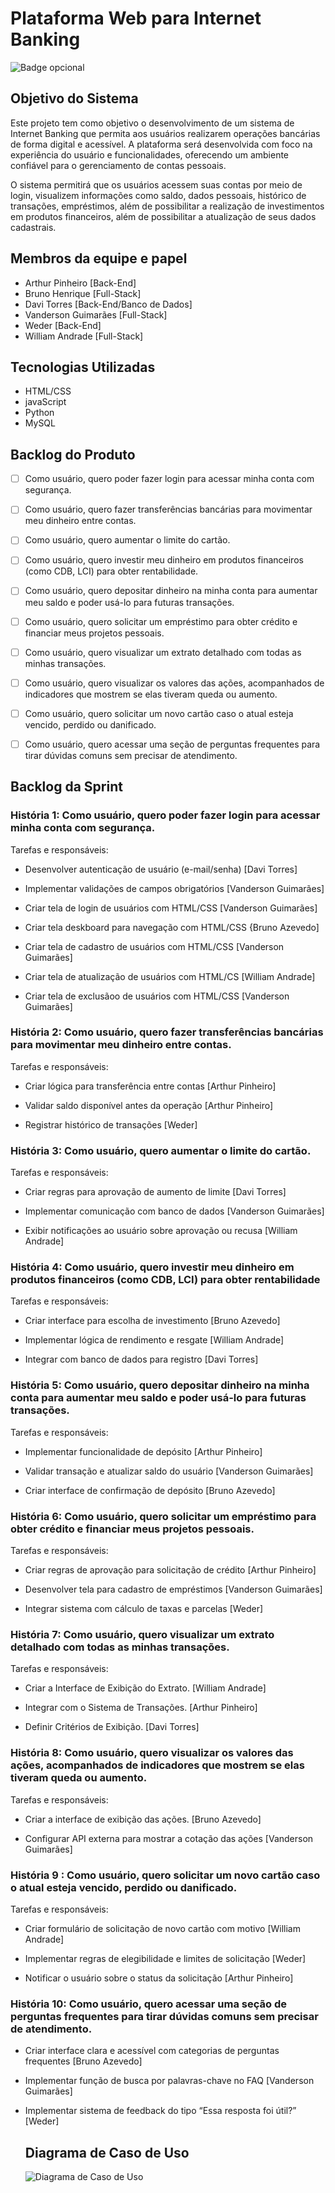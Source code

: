 # Plataforma Web para Internet Banking
![Badge opcional](https://img.shields.io/badge/status-em%20desenvolvimento-yellow)

## Objetivo do Sistema

Este projeto tem como objetivo o desenvolvimento de um sistema de Internet Banking que permita aos usuários realizarem operações bancárias de forma digital e acessível. A plataforma será desenvolvida com foco na experiência do usuário e funcionalidades, oferecendo um ambiente confiável para o gerenciamento de contas pessoais.

O sistema permitirá que os usuários acessem suas contas por meio de login, visualizem informações como saldo, dados pessoais, histórico de transações, empréstimos, além de possibilitar a realização de investimentos em produtos financeiros, além de possibilitar a atualização de seus dados cadastrais.

## Membros da equipe e papel

- Arthur Pinheiro [Back-End]
- Bruno Henrique [Full-Stack]
- Davi Torres [Back-End/Banco de Dados]
- Vanderson Guimarães [Full-Stack]
- Weder [Back-End]
- William Andrade [Full-Stack]

## Tecnologias Utilizadas

- HTML/CSS
- javaScript
- Python
- MySQL

## Backlog do Produto

- [ ] Como usuário, quero poder fazer login para acessar minha conta com segurança.
- [ ] Como usuário, quero fazer transferências bancárias para movimentar meu dinheiro entre contas.
- [ ] Como usuário, quero aumentar o limite do cartão.
- [ ] Como usuário, quero investir meu dinheiro em produtos financeiros (como CDB, LCI) para obter rentabilidade.
- [ ] Como usuário, quero depositar dinheiro na minha conta para aumentar meu saldo e poder usá-lo para futuras transações.
- [ ] Como usuário, quero solicitar um empréstimo para obter crédito e financiar meus projetos pessoais.
- [ ] Como usuário, quero visualizar um extrato detalhado com todas as minhas transações.
- [ ] Como usuário, quero visualizar os valores das ações, acompanhados de indicadores que mostrem se elas tiveram queda ou aumento.
- [ ] Como usuário, quero solicitar um novo cartão caso o atual esteja vencido, perdido ou danificado.
- [ ] Como usuário, quero acessar uma seção de perguntas frequentes para tirar dúvidas comuns sem precisar de atendimento.


## Backlog da Sprint

### História 1: Como usuário, quero poder fazer login para acessar minha conta com segurança.

Tarefas e responsáveis:

- Desenvolver autenticação de usuário (e-mail/senha) [Davi Torres]

- Implementar validações de campos obrigatórios [Vanderson Guimarães]

- Criar tela de login de usuários com HTML/CSS [Vanderson Guimarães]
  
- Criar tela deskboard para navegação com HTML/CSS {Bruno Azevedo]

- Criar tela de cadastro de usuários com HTML/CSS [Vanderson Guimarães]

- Criar tela de atualização de usuários com HTML/CS [William Andrade]

- Criar tela de exclusãoo de usuários com HTML/CSS [Vanderson Guimarães]

### História 2: Como usuário, quero fazer transferências bancárias para movimentar meu dinheiro entre contas.

Tarefas e responsáveis:

- Criar lógica para transferência entre contas [Arthur Pinheiro]

- Validar saldo disponível antes da operação [Arthur Pinheiro]

- Registrar histórico de transações [Weder]

### História 3: Como usuário, quero aumentar o limite do cartão.

Tarefas e responsáveis:

- Criar regras para aprovação de aumento de limite [Davi Torres]

- Implementar comunicação com banco de dados [Vanderson Guimarães]

- Exibir notificações ao usuário sobre aprovação ou recusa [William Andrade]

### História 4: Como usuário, quero investir meu dinheiro em produtos financeiros (como CDB, LCI) para obter rentabilidade

Tarefas e responsáveis:

- Criar interface para escolha de investimento [Bruno Azevedo]

- Implementar lógica de rendimento e resgate [William Andrade]

- Integrar com banco de dados para registro [Davi Torres]

### História 5: Como usuário, quero depositar dinheiro na minha conta para aumentar meu saldo e poder usá-lo para futuras transações.

Tarefas e responsáveis:

- Implementar funcionalidade de depósito [Arthur Pinheiro]

- Validar transação e atualizar saldo do usuário [Vanderson Guimarães]

- Criar interface de confirmação de depósito [Bruno Azevedo]

### História 6: Como usuário, quero solicitar um empréstimo para obter crédito e financiar meus projetos pessoais.

Tarefas e responsáveis:

- Criar regras de aprovação para solicitação de crédito [Arthur Pinheiro]

- Desenvolver tela para cadastro de empréstimos [Vanderson Guimarães]

- Integrar sistema com cálculo de taxas e parcelas [Weder]

### História 7: Como usuário, quero visualizar um extrato detalhado com todas as minhas transações.

Tarefas e responsáveis:

- Criar a Interface de Exibição do Extrato. [William Andrade]

- Integrar com o Sistema de Transações. [Arthur Pinheiro]

- Definir Critérios de Exibição. [Davi Torres]

### História 8: Como usuário, quero visualizar os valores das ações, acompanhados de indicadores que mostrem se elas tiveram queda ou aumento.

Tarefas e responsáveis:

- Criar a interface de exibição das ações. [Bruno Azevedo]

- Configurar API externa para mostrar a cotação das ações [Vanderson Guimarães]

### História 9 : Como usuário, quero solicitar um novo cartão caso o atual esteja vencido, perdido ou danificado.

Tarefas e responsáveis:

- Criar formulário de solicitação de novo cartão com motivo [William Andrade]

- Implementar regras de elegibilidade e limites de solicitação [Weder]

- Notificar o usuário sobre o status da solicitação [Arthur Pinheiro]

### História 10: Como usuário, quero acessar uma seção de perguntas frequentes para tirar dúvidas comuns sem precisar de atendimento.

- Criar interface clara e acessível com categorias de perguntas frequentes [Bruno Azevedo]

- Implementar função de busca por palavras-chave no FAQ [Vanderson Guimarães]

- Implementar sistema de feedback do tipo “Essa resposta foi útil?” [Weder]

  ## Diagrama de Caso de Uso

  ![Diagrama de Caso de Uso](diagramaDeCasoDeUso.png)


